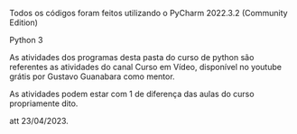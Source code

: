 Todos os códigos foram feitos utilizando o PyCharm 2022.3.2 (Community Edition)

Python 3

As atividades dos programas desta pasta do curso de python são referentes as atividades do canal Curso em Vídeo, disponível no youtube grátis por Gustavo Guanabara como mentor.

As atividades podem estar com 1 de diferença das aulas do curso propriamente dito.

att 23/04/2023.